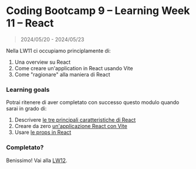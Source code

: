 # Coding Bootcamp 9 – Learning Week 11 – React

> 2024/05/20 - 2024/05/23

Nella LW11 ci occupiamo principlamente di:

1. Una overview su React
1. Come creare un'application in React usando Vite
1. Come "ragionare" alla maniera di React

### Learning goals

Potrai ritenere di aver completato con successo questo modulo quando sarai in
grado di:

1. Descrivere
   [le tre principali caratteristiche di React](./tre-principali-caratteristiche-di-react.md)
1. Creare da zero [un'applicazione React con Vite](./creare-un-app-con-vite.md)
1. Usare [le props in React](./usare-le-props-in-react.md)

### Completato?

Benissimo! Vai alla [LW12](../lw_12/README.md).
